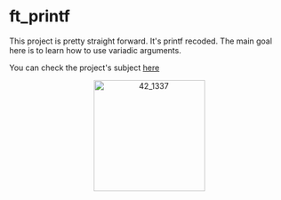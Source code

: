 # ft_printf
This project is pretty straight forward. It's printf recoded. The main goal here is to learn how to use variadic arguments.

You can check the project's subject [here](https://github.com/zettai-dev/ft_printf/blob/master/readme_srcs/en.subject.pdf)
<p align="center">
  <img src="https://raw.githubusercontent.com/zettai-dev/ft_printf/master/readme_srcs/git_logo.jpg" alt="42_1337" height="200">
</p>
